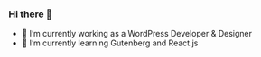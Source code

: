 ### Hi there 👋

- 🔭  I’m currently working as a WordPress Developer & Designer
- 🌱  I’m currently learning Gutenberg and React.js
